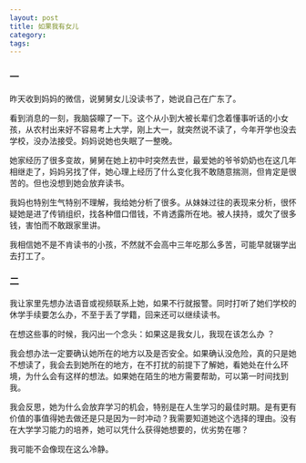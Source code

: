 ```yaml
---
layout: post
title: 如果我有女儿
category:
tags:
---
```


### 一

昨天收到妈妈的微信，说舅舅女儿没读书了，她说自己在广东了。

看到消息的一刻，我脑袋矇了一下。这个从小到大被长辈们念着懂事听话的小女孩，从农村出来好不容易考上大学，刚上大一，就突然说不读了，今年开学也没去学校，没办法接受。妈妈说她也失眠了一整晚。

她家经历了很多变故，舅舅在她上初中时突然去世，最爱她的爷爷奶奶也在这几年相继走了，妈妈另找了伴，她心理上经历了什么变化我不敢随意揣测，但肯定是很苦的。但也没想到她会放弃读书。

我妈也特别生气特别不理解，我给她分析了很多。从妹妹过往的表现来分析，很怀疑她是进了传销组织，找各种借口借钱，不肯透露所在地。被人挟持，或欠了很多钱，害怕而不敢跟家里讲。

我相信她不是不肯读书的小孩，不然就不会高中三年吃那么多苦，可能早就辍学出去打工了。

### 二

我让家里先想办法语音或视频联系上她，如果不行就报警。同时打听了她们学校的休学手续要怎么办，不至于丢了学籍，回来还可以继续读书。

在想这些事的时候，我闪出一个念头：如果这是我女儿，我现在该怎么办 ？

我会想办法一定要确认她所在的地方以及是否安全。如果确认没危险，真的只是她不想读了，我会去到她所在的地方，在不打扰的前提下了解她，看她处在什么环境，为什么会有这样的想法。如果她在陌生的地方需要帮助，可以第一时间找到我。

我会反思，她为什么会放弃学习的机会，特别是在人生学习的最佳时期。是有更有价值的事值得她去做还是只是因为一时冲动？我需要知道她这个选择的理由。没有在大学学习能力的培养，她可以凭什么获得她想要的，优劣势在哪？

我可能不会像现在这么冷静。
